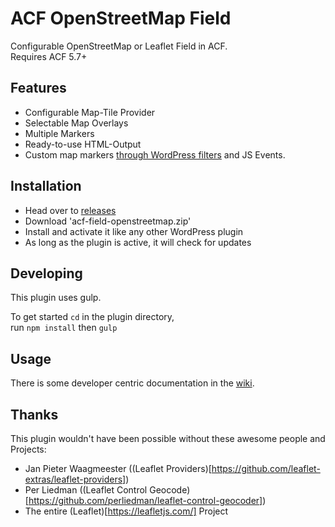 ACF OpenStreetMap Field
=======================

Configurable OpenStreetMap or Leaflet Field in ACF.  
Requires ACF 5.7+

Features
--------
 - Configurable Map-Tile Provider
 - Selectable Map Overlays
 - Multiple Markers
 - Ready-to-use HTML-Output
 - Custom map markers [through WordPress filters](wiki/HTML-Marker-Icon) and JS Events.


Installation
------------
 - Head over to [releases](../../releases)
 - Download 'acf-field-openstreetmap.zip'
 - Install and activate it like any other WordPress plugin
 - As long as the plugin is active, it will check for updates

Developing
----------
This plugin uses gulp.

To get started `cd` in the plugin directory,  
run `npm install` then `gulp`

Usage
-----
There is some developer centric documentation in the [wiki](wiki).

Thanks
------

This plugin wouldn't have been possible without these awesome people and Projects:

 - Jan Pieter Waagmeester ((Leaflet Providers)[https://github.com/leaflet-extras/leaflet-providers])
 - Per Liedman ((Leaflet Control Geocode)[https://github.com/perliedman/leaflet-control-geocoder])
 - The entire (Leaflet)[https://leafletjs.com/] Project

